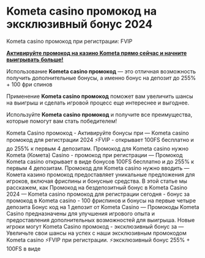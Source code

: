 # Kometa casino промокод на эксклюзивный бонус 2024
Kometa casino промокод при регистрации: FVIP

**[Активируйте промокод на казино Kometa прямо сейчас и начните выигрывать больше!](https://linkcasino.ru/kometa_fvip)**

Использование **Kometa casino промокод** — это отличная возможность получить дополнительные бонусы, а именно бонус на депозит до 255% + 100 фри спинов

Применение **Kometa casino промокод** поможет вам увеличить шансы на выигрыш и сделать игровой процесс еще интереснее и выгоднее.

Используйте **Kometa casino промокод** и получите все преимущества, которые помогут вам стать победителем!

Kometa Casino промокод - Активируйте бонусы при  — Kometa casino промокод для регистрации 2024 ⚡️FVIP - открывает 100FS бесплатно и до 255% к первым 4 депозитам. Промокод для Kometa casino нужно Kometa (Комета) Casino - промокод при регистрации — Промокод Kometa casino открывает в виде бонусов 100FS бесплатно и до 255% к первым 4 депозитам. Промокод для Kometa casino нужно вводить  — Комета казино промокод предоставляет уникальные предложения для игроков, включая фриспины и бонусные средства. В этой статье мы расскажем, как Промокод на бездепозитный бонус в Kometa Casino 2024 — Kometa casino промокод для регистрации сегодня  - бонус за промокод в Kometa casino - 100 фриспинов и бонусы на первые четыре депозита Бонус код на 1 депозит от Kometa Casino — Промокоды Kometa Casino предназначены для улучшения игрового опыта и предоставления дополнительных возможностей для выигрыша. Новые игроки могут Kometa Casino промокод - эксклюзивный бонус за — Увеличьте свои шансы на успех с наши эксклюзивным промокодом Kometa casino ⚡️FVIP при регистрации. ⚡️эксклюзивный бонус 255% + 100FS в виде
